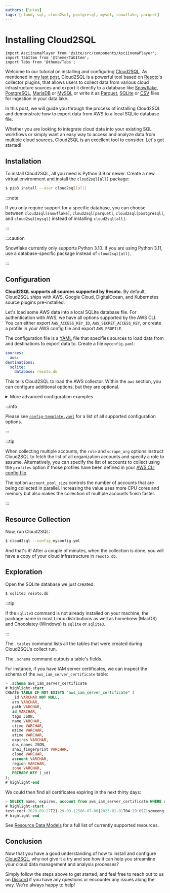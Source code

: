```yaml
---
authors: [lukas]
tags: [cloud, sql, cloud2sql, postgresql, mysql, snowflake, parquet]
---
```


# Installing Cloud2SQL

```mdx-code-block
import AsciinemaPlayer from '@site/src/components/AsciinemaPlayer';
import TabItem from '@theme/TabItem';
import Tabs from '@theme/Tabs';
```

Welcome to our tutorial on installing and configuring [Cloud2SQL](/cloud2sql). As mentioned in [my last post](/blog/2022/12/20/integrating-cloud-data-into-existing-sql-workflows-with-cloud2sql), Cloud2SQL is a powerful tool based on [Resoto](/resoto)'s collector plugins, that allows users to collect data from various cloud infrastructure sources and export it directly to a database like [Snowflake](https://snowflake.com), [PostgreSQL](https://postgresql.org), [MariaDB](https://mariadb.org) or [MySQL](https://mysql.com) or write it as [Parquet](https://parquet.apache.org), [SQLite](https://sqlite.org) or [<abbr title="comma-separated values">CSV</abbr>](https://en.wikipedia.org/wiki/Comma-separated_values) files for ingestion in your data lake.

In this post, we will guide you through the process of installing Cloud2SQL and demonstrate how to export data from AWS to a local SQLite database file.

Whether you are looking to integrate cloud data into your existing SQL workflows or simply want an easy way to access and analyze data from multiple cloud sources, Cloud2SQL is an excellent tool to consider. Let's get started!

<p><AsciinemaPlayer src="/asciinema/cloud2sql.cast" cols={80} rows={20} preload={true} autoPlay={true} loop={true} /></p>

<!--truncate-->

## Installation

To install Cloud2SQL, all you need is Python 3.9 or newer. Create a new virtual environment and install the `cloud2sql[all]` package:

```bash
$ pip3 install --user cloud2sql[all]
```

:::note

If you only require support for a specific database, you can choose between `cloud2sql[snowflake]`, `cloud2sql[parquet]`, `cloud2sql[postgresql]`, and `cloud2sql[mysql]` instead of installing `cloud2sql[all]`.

:::

:::caution

Snowflake currently only supports Python 3.10. If you are using Python 3.11, use a database-specific package instead of `cloud2sql[all]`.

:::

<p><AsciinemaPlayer src="/asciinema/cloud2sql-install.cast" cols={80} rows={20} preload={true} autoPlay={true} loop={true} /></p>

## Configuration

**Cloud2SQL supports all sources supported by Resoto.** By default, Cloud2SQL ships with AWS, Google Cloud, DigitalOcean, and Kubernetes source plugins pre-installed.

Let's load some AWS data into a local SQLite database file. For authentication with AWS, we have all options supported by the AWS CLI. You can either export `AWS_ACCESS_KEY_ID`, `AWS_SECRET_ACCESS_KEY`, or create a profile in your AWS config file and export `AWS_PROFILE`.

The configuration file is a [YAML](https://yaml.org) file that specifies sources to load data from and destinations to export data to. Create a file `myconfig.yaml`:

```yaml title="myconfig.yaml"
sources:
  aws:
destinations:
  sqlite:
    database: resoto.db
```

This tells Cloud2SQL to load the AWS collector. Within the `aws` section, you can configure additional options, but they are optional.

<details>
<summary>More advanced configuration examples</summary>

<div>
<Tabs>
<TabItem value="aws-snowflake" label="AWS / K8S / Snowflake">

```yaml
sources:
  aws:
    # IAM role name to assume
    role: ResotoAccess
    # List of AWS profiles to collect
    profiles: someengineering-production
    # List of AWS Regions to collect (null for all)
    region:
    - us-east-1
    - us-west-2
    - eu-central-1
    # Scrape the entire AWS organization
    scrape_org: true
    # Assume given role in current account
    assume_current: true
    # Do not scrape current account
    do_not_scrape_current: true
k8s:
    # Configure access to k8s clusters.
    # Structure:
    # - name: 'k8s-cluster-name'
    #   certificate_authority_data: 'CERT'
    #   server: 'https://k8s-cluster-server.example.com'
    #   token: 'TOKEN'
    configs: []
    # Configure access via kubeconfig files.
    # Structure:
    #   - path: "/path/to/kubeconfig"
    #     all_contexts: false
    #     contexts: ["context1", "context2"]
    config_files:
    - path: /path/to/kubeconfig
      all_contexts: true
destinations:
  snowflake:
    host: myorg-myaccount
    user: cloud2sql
    password: changeme
    database: cloud2sql/public
    args:
      warehouse: compute_wh
      role: accountadmin
```

</TabItem>
<TabItem value="gcp-postgres" label="GCP / PostgreSQL">

```yaml
sources:
  gcp:
    # GCP service account file(s)
    # Empty string to use the default service account e.g.:
    # service_account: [""]
    service_account:
    - /path/to/service-account1.json
    - /path/to/service-account2.json
  destinations:
    posgresql:
      host: 127.0.0.1
      port: 5432
      user: postgres
      password: changeme
      database: cloud2sql
```

</TabItem>
<TabItem value="do-parquet" label="DigitalOcean / Parquet">

```yaml
sources:
  digitalocean:
    # DigitalOcean API tokens for the teams to be collected
    api_tokens:
    - 'dop_v1_e5c759260e6a43f003f3b53e2cfec79cxxxxxxxxx'
destinations:
  file:
    path: /path/to/parquet/files/
    format: parquet
    batch_size: 100_000
```

</TabItem>
</Tabs>

</div>
</details>

:::info

Please see [`config-template.yaml`](https://github.com/someengineering/cloud2sql/blob/main/config-template.yaml) for a list of all supported configuration options.

:::

:::tip

When collecting multiple accounts, the `role` and `scrape_org` options instruct Cloud2SQL to fetch the list of all organization accounts and specify a role to assume. Alternatively, you can specify the list of accounts to collect using the `profiles` option if those profiles have been defined in your [AWS CLI config file](https://boto3.amazonaws.com/v1/documentation/api/latest/guide/credentials.html).

The option `account_pool_size` controls the number of accounts that are being collected in parallel. Increasing the value uses more CPU cores and memory but also makes the collection of multiple accounts finish faster.

:::

## Resource Collection

Now, run Cloud2SQL:

```bash
$ cloud2sql --config myconfig.yml
```

And that's it! After a couple of minutes, when the collection is done, you will have a copy of your cloud infrastructure in `resoto.db`.

<p><AsciinemaPlayer src="/asciinema/cloud2sql-cfg_and_run.cast" cols={80} rows={20} preload={true} autoPlay={true} loop={true} /></p>

## Exploration

Open the SQLite database we just created:

```bash
$ sqlite3 resoto.db
```

:::tip

If the `sqlite3` command is not already installed on your machine, the package name in most Linux distributions as well as homebrew (MacOS) and Chocolatey (Windows) is `sqlite` or `sqlite3`.

:::

The `.tables` command lists all the tables that were created during Cloud2SQL's collect run.

The `.schema` command outputs a table's fields.

For instance, if you have IAM server certificates, we can inspect the schema of the `aws_iam_server_certificate` table:

```sql
> .schema aws_iam_server_certificate
# highlight-start
​CREATE TABLE IF NOT EXISTS "aws_iam_server_certificate" (
​	_id VARCHAR NOT NULL,
​	arn VARCHAR,
​	path VARCHAR,
​	id VARCHAR,
​	tags JSON,
​	name VARCHAR,
​	ctime VARCHAR,
​	mtime VARCHAR,
​	atime VARCHAR,
​	expires VARCHAR,
​	dns_names JSON,
​	sha1_fingerprint VARCHAR,
​	cloud VARCHAR,
​	account VARCHAR,
​	region VARCHAR,
​	zone VARCHAR,
​	PRIMARY KEY (_id)
​);
# highlight-end
```

We could then find all certificates expiring in the next thirty days:

```sql
> SELECT name, expires, account from aws_iam_server_certificate WHERE datetime(expires) BETWEEN datetime('now') AND datetime('now', 'start of day', '+30 day');
# highlight-start
​test-cert-2020-09-27T21-29-09-12586-07-00|2023-01-01T04:29:09Z|someengineering
# highlight-end
```

See [Resource Data Models](/docs/reference/data-models) for a full list of currently supported resources.

## Conclusion

Now that you have a good understanding of how to install and configure [Cloud2SQL](/cloud2sql), why not give it a try and see how it can help you streamline your cloud data management and analysis processes?

Simply follow the steps above to get started, and feel free to reach out to us on [Discord](https://discord.gg/someengineering) if you have any questions or encounter any issues along the way. We're always happy to help!
